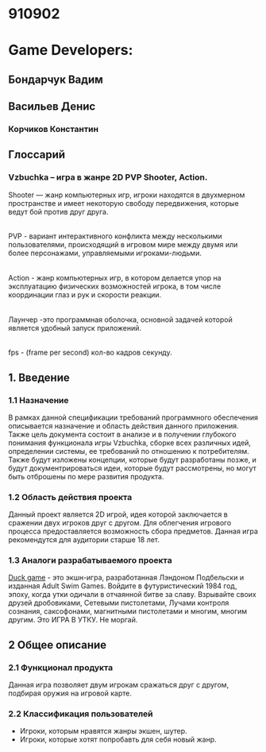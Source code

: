 # 910902
# Game Developers:

## Бондарчук Вадим
## Васильев Денис
### Корчиков Константин
## Глоссарий
### Vzbuchka – игра в жанре 2D PVP Shooter, Action.
 Shooter — жанр компьютерных игр, игроки находятся в двухмерном пространстве и имеет некоторую свободу передвижения, которые ведут бой против друг друга. 
 ######
 PVP - вариант интерактивного конфликта между несколькими пользователями, происходящий в игровом мире между двумя или более персонажами, управляемыми игроками-людьми.
  ######
 Action - жанр компьютерных игр, в котором делается упор на эксплуатацию физических возможностей игрока, в том числе координации глаз и рук и скорости реакции.
  ######
 Лаунчер -это программная оболочка, основной задачей которой является удобный запуск приложений.
  ######
 fps - (frame per second) кол-во кадров секунду.
## 1. Введение
### 1.1 Назначение
В рамках данной спецификации требований программного обеспечения описывается назначение и область действия данного приложения. Также цель документа состоит в анализе и в получении глубокого понимания функционала игры Vzbuchka, сборке всех различных идей, определении системы, ее требований по отношению к потребителям. Также будут изложены концепции, которые будут разработаны позже, и будут документрироваться идеи, которые будут рассмотрены, но могут быть отброшены по мере развития продукта.
### 1.2 Область действия проекта
Данный проект является 2D игрой, идея которой заключается в сражении двух игроков друг с другом. Для облегчения игрового процесса предоставляется возможность сбора предметов. Данная игра рекомендутся для аудитории старше 18 лет.
### 1.3 Аналоги разрабатываемого проекта
[Duck game](https://store.steampowered.com/app/312530/Duck_Game/) - это экшн-игра, разработанная Лэндоном Подбельски и изданная Adult Swim Games. Войдите в футуристический 1984 год, эпоху, когда утки одичали в отчаянной битве за славу. Взрывайте своих друзей дробовиками, Сетевыми пистолетами, Лучами контроля сознания, саксофонами, магнитными пистолетами и многим, многим другим. Это ИГРА В УТКУ. Не моргай.
## 2 Общее описание
### 2.1 Функционал продукта
Данная игра позволяет двум игрокам сражаться друг с другом, подбирая оружия на игровой карте.
### 2.2 Классификация пользователей
 - Игроки, которым нравятся жанры экшен, шутер.
 - Игроки, которые хотят попробавть для себя новый жанр.
